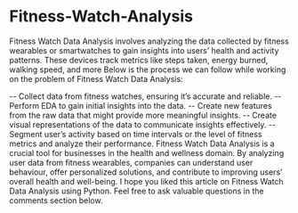 # Fitness-Watch-Analysis
Fitness Watch Data Analysis involves analyzing the data collected by fitness wearables or smartwatches to gain insights into users’ health and activity patterns. These devices track metrics like steps taken, energy burned, walking speed, and more
Below is the process we can follow while working on the problem of Fitness Watch Data Analysis:

-- Collect data from fitness watches, ensuring it’s accurate and reliable. -- Perform EDA to gain initial insights into the data. -- Create new features from the raw data that might provide more meaningful insights. -- Create visual representations of the data to communicate insights effectively. -- Segment user’s activity based on time intervals or the level of fitness metrics and analyze their performance.
Fitness Watch Data Analysis is a crucial tool for businesses in the health and wellness domain. By analyzing user data from fitness wearables, companies can understand user behaviour, offer personalized solutions, and contribute to improving users’ overall health and well-being. I hope you liked this article on Fitness Watch Data Analysis using Python. Feel free to ask valuable questions in the comments section below.
